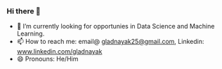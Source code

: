 ### Hi there 👋

<!--
**gborn/gborn** is a ✨ _special_ ✨ repository because its `README.md` (this file) appears on your GitHub profile.
Here are some ideas to get you started:
-->

- 🔭 I’m currently looking for opportunies in Data Science and Machine Learning.
- 📫 How to reach me: email@ gladnayak25@gmail.com, Linkedin: www.linkedin.com/gladnayak
- 😄 Pronouns: He/Him

